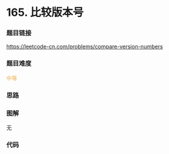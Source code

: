 # 165. 比较版本号

### 题目链接

https://leetcode-cn.com/problems/compare-version-numbers

### 题目难度

<font color=#F0AD4E>中等</font>

### 思路



### 图解

无

### 代码

```python
```
